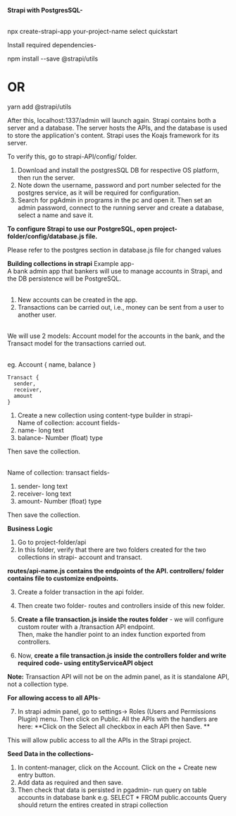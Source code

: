 **Strapi with PostgresSQL-** <br/><br/>

npx create-strapi-app your-project-name 
select quickstart <br/>

Install required dependencies-<br/>

npm install --save @strapi/utils
# OR
yarn add @strapi/utils <br/>

After this, localhost:1337/admin will launch again. 
Strapi contains both a server and a database. The server hosts the APIs, and the database is used to store the application's content.
Strapi uses the Koajs framework for its server. <br/>

To verify this, go to strapi-API/config/ folder.<br/>

1. Download and install the postgresSQL DB for respective OS platform, then run the server. 
2. Note down the username, password and port number selected for the postgres service, as it will be required for configuration.
3. Search for pgAdmin in programs in the pc and open it. Then set an admin password, connect to the running server and create a database, select a name and save it.<br/>

**To configure Strapi to use our PostgreSQL, open project-folder/config/database.js file.** <br/>

Please refer to the postgres section in database.js file for changed values<br/>

**Building collections in strapi** 
Example app- <br/>
A bank admin app that bankers will use to manage accounts in Strapi, and the DB persistence will be PostgreSQL. <br/><br/>

1. New accounts can be created in the app.
2. Transactions can be carried out, i.e., money can be sent from a user to another user.<br/><br/>

We will use 2 models: Account model for the accounts in the bank, and the Transact model for the transactions carried out. <br/><br/>

eg. 
    Account {
      name, 
      balance
    } 

    Transact {
      sender,
      receiver,
      amount
    } 

1. Create a new collection using content-type builder in strapi- <br/>
Name of collection: account
fields- 
1. name- long text 
2. balance- Number (float) type <br/>

Then save the collection. <br/><br/>

Name of collection: transact
fields- 
1. sender- long text 
2. receiver- long text
2. amount- Number (float) type <br/>

Then save the collection. <br/>

**Business Logic** 
1. Go to project-folder/api
2. In this folder, verify that there are two folders created for the two collections in strapi- account and transact.

**routes/api-name.js contains the endpoints of the API.
controllers/ folder contains file to customize endpoints.** <br/>

3. Create a folder transaction in the api folder.
4. Then create two folder- routes and controllers inside of this new folder.<br/>

5. **Create a file transaction.js inside the routes folder** - we will configure custom router with a /transaction API endpoint. <br/>
Then, make the handler point to an index function exported from controllers.
6. Now, **create a file transaction.js inside the controllers folder and write required code- using entityServiceAPI object** <br/>

**Note:** Transaction API will not be on the admin panel, as it is standalone API, not a collection type.<br/>

**For allowing access to all APIs**-<br/>

7. In strapi admin panel, go to settings-> Roles (Users and Permissions Plugin) menu. Then click on Public.
All the APIs with the handlers are here: 
**Click on the Select all checkbox in each API then Save. ** <br/>

This will allow public access to all the APIs in the Strapi project. <br/>

**Seed Data in the collections-**
1. In content-manager, click on the Account. Click on the + Create new entry button.
2. Add data as required and then save.
3. Then check that data is persisted in pgadmin- run query on table accounts in database bank 
e.g. SELECT * FROM public.accounts
Query should return the entires created in strapi collection
